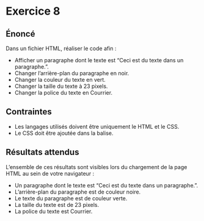 # Exercice 8

## Énoncé

Dans un fichier HTML, réaliser le code afin :

- Afficher un paragraphe dont le texte est “Ceci est du texte dans un paragraphe.”.
- Changer l’arrière-plan du paragraphe en noir.
- Changer la couleur du texte en vert.
- Changer la taille du texte à 23 pixels.
- Changer la police du texte en Courrier.

## Contraintes

- Les langages utilisés doivent être uniquement le HTML et le CSS.
- Le CSS doit être ajoutée dans la balise.

## Résultats attendus

L’ensemble de ces résultats sont visibles lors du chargement de la page HTML au sein de votre navigateur :

- Un paragraphe dont le texte est “Ceci est du texte dans un paragraphe.”.
- L’arrière-plan du paragraphe est de couleur noire.
- Le texte du paragraphe est de couleur verte.
- La taille du texte est de 23 pixels.
- La police du texte est Courrier.